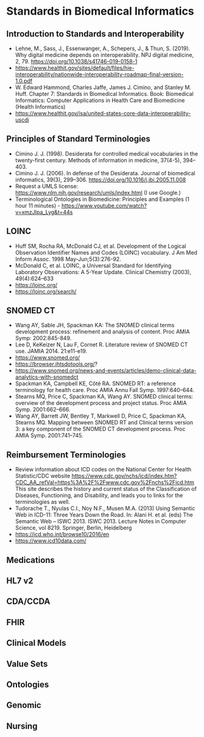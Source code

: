 # Standards in Biomedical Informatics

## Introduction to Standards and Interoperability

* Lehne, M., Sass, J., Essenwanger, A., Schepers, J., & Thun, S. (2019). Why digital medicine depends on interoperability. NPJ digital medicine, 2, 79. https://doi.org/10.1038/s41746-019-0158-1
* https://www.healthit.gov/sites/default/files/hie-interoperability/nationwide-interoperability-roadmap-final-version-1.0.pdf
* W. Edward Hammond, Charles Jaffe, James J. Cimino, and Stanley M. Huff. Chapter 7: Standards in Biomedical Informatics. Book: Biomedical Informatics: Computer Applications in Health Care and Biomedicine (Health Informatics)
* https://www.healthit.gov/isa/united-states-core-data-interoperability-uscdi

## Principles of Standard Terminologies

* Cimino J. J. (1998). Desiderata for controlled medical vocabularies in the twenty-first century. Methods of information in medicine, 37(4-5), 394–403.
* Cimino J. J. (2006). In defense of the Desiderata. Journal of biomedical informatics, 39(3), 299–306. https://doi.org/10.1016/j.jbi.2005.11.008
* Request a UMLS license: https://www.nlm.nih.gov/research/umls/index.html (I use Google.)
* Terminological Ontologies in Biomedicine: Principles and Examples (1 hour 11 minutes) - https://www.youtube.com/watch?v=xmzJIpa_Lyg&t=44s

## LOINC

* Huff SM, Rocha RA, McDonald CJ, et al. Development of the Logical Observation Identifier Names and Codes (LOINC) vocabulary. J Am Med Inform Assoc. 1998 May-Jun;5(3):276-92.
* McDonald C, et al. LOINC, a Universal Standard for Identifying Laboratory Observations: A 5-Year Update. Clinical Chemistry (2003), 49(4):624–633
* https://loinc.org/
* https://loinc.org/search/

## SNOMED CT

* Wang AY, Sable JH, Spackman KA: The SNOMED clinical terms development process: refinement and analysis of content. Proc AMIA Symp: 2002:845-849.
* Lee D, KeKeizer N, Lau F, Cornet R. Literature review of SNOMED CT use. JAMIA 2014. 21:e11-e19.
* https://www.snomed.org/
* https://browser.ihtsdotools.org/?
* https://www.snomed.org/news-and-events/articles/demo-clinical-data-analytics-with-snomedct
* Spackman KA, Campbell KE, Côté RA. SNOMED RT: a reference terminology for health care. Proc AMIA Annu Fall Symp. 1997:640–644.
* Stearns MQ, Price C, Spackman KA, Wang AY. SNOMED clinical terms: overview of the development process and project status. Proc AMIA Symp. 2001:662–666.
* Wang AY, Barrett JW, Bentley T, Markwell D, Price C, Spackman KA, Stearns MQ. Mapping between SNOMED RT and Clinical terms version 3: a key component of the SNOMED CT development process. Proc AMIA Symp. 2001:741–745.

## Reimbursement Terminologies

* Review information about ICD codes on the National Center for Health Statistic/CDC website https://www.cdc.gov/nchs/icd/index.htm?CDC_AA_refVal=https%3A%2F%2Fwww.cdc.gov%2Fnchs%2Ficd.htm This site describes the history and current status of the Classification of Diseases, Functioning, and Disability, and leads you to links for the terminologies as well.
* Tudorache T., Nyulas C.I., Noy N.F., Musen M.A. (2013) Using Semantic Web in ICD-11: Three Years Down the Road. In: Alani H. et al. (eds) The Semantic Web – ISWC 2013. ISWC 2013. Lecture Notes in Computer Science, vol 8219. Springer, Berlin, Heidelberg
* https://icd.who.int/browse10/2016/en
* https://www.icd10data.com/

## Medications

## HL7 v2

## CDA/CCDA

## FHIR

## Clinical Models

## Value Sets

## Ontologies

## Genomic

## Nursing

